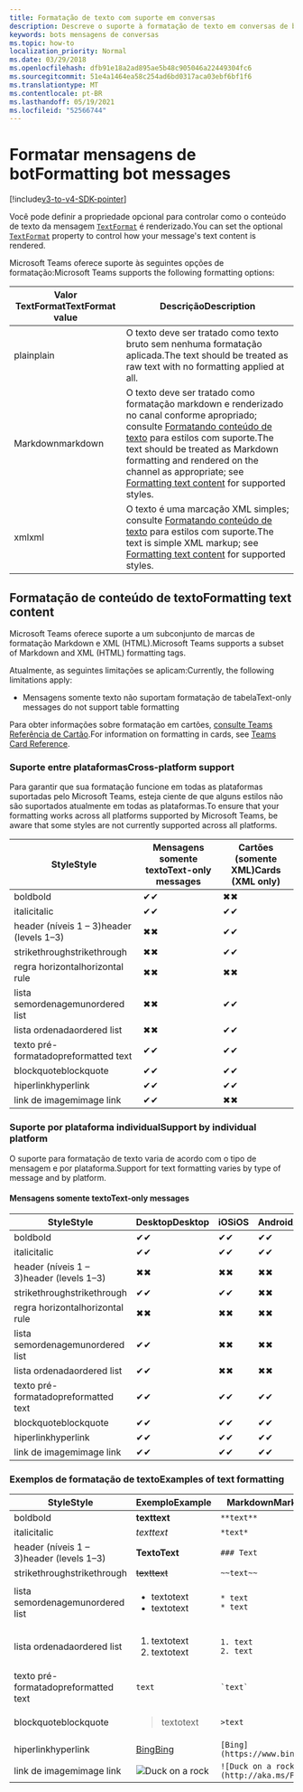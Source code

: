 ```yaml
---
title: Formatação de texto com suporte em conversas
description: Descreve o suporte à formatação de texto em conversas de bot
keywords: bots mensagens de conversas
ms.topic: how-to
localization_priority: Normal
ms.date: 03/29/2018
ms.openlocfilehash: dfb91e18a2ad895ae5b48c905046a22449304fc6
ms.sourcegitcommit: 51e4a1464ea58c254ad6bd0317aca03ebf6bf1f6
ms.translationtype: MT
ms.contentlocale: pt-BR
ms.lasthandoff: 05/19/2021
ms.locfileid: "52566744"
---
```

# <a name="formatting-bot-messages"></a><span data-ttu-id="52d28-104">Formatar mensagens de bot</span><span class="sxs-lookup"><span data-stu-id="52d28-104">Formatting bot messages</span></span>

[!include[v3-to-v4-SDK-pointer](~/includes/v3-to-v4-pointer-bots.md)]

<span data-ttu-id="52d28-105">Você pode definir a propriedade opcional para controlar como o conteúdo de texto da mensagem [`TextFormat`](/bot-framework/dotnet/bot-builder-dotnet-create-messages#customizing-a-message) é renderizado.</span><span class="sxs-lookup"><span data-stu-id="52d28-105">You can set the optional [`TextFormat`](/bot-framework/dotnet/bot-builder-dotnet-create-messages#customizing-a-message) property to control how your message's text content is rendered.</span></span>

<span data-ttu-id="52d28-106">Microsoft Teams oferece suporte às seguintes opções de formatação:</span><span class="sxs-lookup"><span data-stu-id="52d28-106">Microsoft Teams supports the following formatting options:</span></span>

| <span data-ttu-id="52d28-107">Valor TextFormat</span><span class="sxs-lookup"><span data-stu-id="52d28-107">TextFormat value</span></span> | <span data-ttu-id="52d28-108">Descrição</span><span class="sxs-lookup"><span data-stu-id="52d28-108">Description</span></span> |
| --- | --- |
| <span data-ttu-id="52d28-109">plain</span><span class="sxs-lookup"><span data-stu-id="52d28-109">plain</span></span> | <span data-ttu-id="52d28-110">O texto deve ser tratado como texto bruto sem nenhuma formatação aplicada.</span><span class="sxs-lookup"><span data-stu-id="52d28-110">The text should be treated as raw text with no formatting applied at all.</span></span> |
| <span data-ttu-id="52d28-111">Markdown</span><span class="sxs-lookup"><span data-stu-id="52d28-111">markdown</span></span> | <span data-ttu-id="52d28-112">O texto deve ser tratado como formatação markdown e renderizado no canal conforme apropriado; consulte [Formatando conteúdo de texto](#formatting-text-content) para estilos com suporte.</span><span class="sxs-lookup"><span data-stu-id="52d28-112">The text should be treated as Markdown formatting and rendered on the channel as appropriate; see [Formatting text content](#formatting-text-content) for supported styles.</span></span> |
| <span data-ttu-id="52d28-113">xml</span><span class="sxs-lookup"><span data-stu-id="52d28-113">xml</span></span> | <span data-ttu-id="52d28-114">O texto é uma marcação XML simples; consulte [Formatando conteúdo de texto](#formatting-text-content) para estilos com suporte.</span><span class="sxs-lookup"><span data-stu-id="52d28-114">The text is simple XML markup; see [Formatting text content](#formatting-text-content) for supported styles.</span></span> |

## <a name="formatting-text-content"></a><span data-ttu-id="52d28-115">Formatação de conteúdo de texto</span><span class="sxs-lookup"><span data-stu-id="52d28-115">Formatting text content</span></span>

<span data-ttu-id="52d28-116">Microsoft Teams oferece suporte a um subconjunto de marcas de formatação Markdown e XML (HTML).</span><span class="sxs-lookup"><span data-stu-id="52d28-116">Microsoft Teams supports a subset of Markdown and XML (HTML) formatting tags.</span></span>

<span data-ttu-id="52d28-117">Atualmente, as seguintes limitações se aplicam:</span><span class="sxs-lookup"><span data-stu-id="52d28-117">Currently, the following limitations apply:</span></span>

* <span data-ttu-id="52d28-118">Mensagens somente texto não suportam formatação de tabela</span><span class="sxs-lookup"><span data-stu-id="52d28-118">Text-only messages do not support table formatting</span></span>

<span data-ttu-id="52d28-119">Para obter informações sobre formatação em cartões, [consulte Teams Referência de Cartão](~/task-modules-and-cards/cards/cards-reference.md).</span><span class="sxs-lookup"><span data-stu-id="52d28-119">For information on formatting in cards, see [Teams Card Reference](~/task-modules-and-cards/cards/cards-reference.md).</span></span>

### <a name="cross-platform-support"></a><span data-ttu-id="52d28-120">Suporte entre plataformas</span><span class="sxs-lookup"><span data-stu-id="52d28-120">Cross-platform support</span></span>

<span data-ttu-id="52d28-121">Para garantir que sua formatação funcione em todas as plataformas suportadas pelo Microsoft Teams, esteja ciente de que alguns estilos não são suportados atualmente em todas as plataformas.</span><span class="sxs-lookup"><span data-stu-id="52d28-121">To ensure that your formatting works across all platforms supported by Microsoft Teams, be aware that some styles are not currently supported across all platforms.</span></span>

| <span data-ttu-id="52d28-122">Style</span><span class="sxs-lookup"><span data-stu-id="52d28-122">Style</span></span>                     | <span data-ttu-id="52d28-123">Mensagens somente texto</span><span class="sxs-lookup"><span data-stu-id="52d28-123">Text-only messages</span></span> | <span data-ttu-id="52d28-124">Cartões (somente XML)</span><span class="sxs-lookup"><span data-stu-id="52d28-124">Cards (XML only)</span></span> |
|---------------------------|--------------------|------------------|
| <span data-ttu-id="52d28-125">bold</span><span class="sxs-lookup"><span data-stu-id="52d28-125">bold</span></span>                      | <span data-ttu-id="52d28-126">✔</span><span class="sxs-lookup"><span data-stu-id="52d28-126">✔</span></span>                  | <span data-ttu-id="52d28-127">✖</span><span class="sxs-lookup"><span data-stu-id="52d28-127">✖</span></span>                |
| <span data-ttu-id="52d28-128">italic</span><span class="sxs-lookup"><span data-stu-id="52d28-128">italic</span></span>                    | <span data-ttu-id="52d28-129">✔</span><span class="sxs-lookup"><span data-stu-id="52d28-129">✔</span></span>                  | <span data-ttu-id="52d28-130">✔</span><span class="sxs-lookup"><span data-stu-id="52d28-130">✔</span></span>                |
| <span data-ttu-id="52d28-131">header (níveis 1 &ndash; 3)</span><span class="sxs-lookup"><span data-stu-id="52d28-131">header (levels 1&ndash;3)</span></span> | <span data-ttu-id="52d28-132">✖</span><span class="sxs-lookup"><span data-stu-id="52d28-132">✖</span></span>                  | <span data-ttu-id="52d28-133">✔</span><span class="sxs-lookup"><span data-stu-id="52d28-133">✔</span></span>                |
| <span data-ttu-id="52d28-134">strikethrough</span><span class="sxs-lookup"><span data-stu-id="52d28-134">strikethrough</span></span>             | <span data-ttu-id="52d28-135">✖</span><span class="sxs-lookup"><span data-stu-id="52d28-135">✖</span></span>                  | <span data-ttu-id="52d28-136">✔</span><span class="sxs-lookup"><span data-stu-id="52d28-136">✔</span></span>                |
| <span data-ttu-id="52d28-137">regra horizontal</span><span class="sxs-lookup"><span data-stu-id="52d28-137">horizontal rule</span></span>           | <span data-ttu-id="52d28-138">✖</span><span class="sxs-lookup"><span data-stu-id="52d28-138">✖</span></span>                  | <span data-ttu-id="52d28-139">✖</span><span class="sxs-lookup"><span data-stu-id="52d28-139">✖</span></span>                |
| <span data-ttu-id="52d28-140">lista semordenagem</span><span class="sxs-lookup"><span data-stu-id="52d28-140">unordered list</span></span>            | <span data-ttu-id="52d28-141">✖</span><span class="sxs-lookup"><span data-stu-id="52d28-141">✖</span></span>                  | <span data-ttu-id="52d28-142">✔</span><span class="sxs-lookup"><span data-stu-id="52d28-142">✔</span></span>                |
| <span data-ttu-id="52d28-143">lista ordenada</span><span class="sxs-lookup"><span data-stu-id="52d28-143">ordered list</span></span>              | <span data-ttu-id="52d28-144">✖</span><span class="sxs-lookup"><span data-stu-id="52d28-144">✖</span></span>                  | <span data-ttu-id="52d28-145">✔</span><span class="sxs-lookup"><span data-stu-id="52d28-145">✔</span></span>                |
| <span data-ttu-id="52d28-146">texto pré-formatado</span><span class="sxs-lookup"><span data-stu-id="52d28-146">preformatted text</span></span>         | <span data-ttu-id="52d28-147">✔</span><span class="sxs-lookup"><span data-stu-id="52d28-147">✔</span></span>                  | <span data-ttu-id="52d28-148">✔</span><span class="sxs-lookup"><span data-stu-id="52d28-148">✔</span></span>                |
| <span data-ttu-id="52d28-149">blockquote</span><span class="sxs-lookup"><span data-stu-id="52d28-149">blockquote</span></span>                | <span data-ttu-id="52d28-150">✔</span><span class="sxs-lookup"><span data-stu-id="52d28-150">✔</span></span>                  | <span data-ttu-id="52d28-151">✔</span><span class="sxs-lookup"><span data-stu-id="52d28-151">✔</span></span>                |
| <span data-ttu-id="52d28-152">hiperlink</span><span class="sxs-lookup"><span data-stu-id="52d28-152">hyperlink</span></span>                 | <span data-ttu-id="52d28-153">✔</span><span class="sxs-lookup"><span data-stu-id="52d28-153">✔</span></span>                  | <span data-ttu-id="52d28-154">✔</span><span class="sxs-lookup"><span data-stu-id="52d28-154">✔</span></span>                |
| <span data-ttu-id="52d28-155">link de imagem</span><span class="sxs-lookup"><span data-stu-id="52d28-155">image link</span></span>                | <span data-ttu-id="52d28-156">✔</span><span class="sxs-lookup"><span data-stu-id="52d28-156">✔</span></span>                  | <span data-ttu-id="52d28-157">✖</span><span class="sxs-lookup"><span data-stu-id="52d28-157">✖</span></span>                |

### <a name="support-by-individual-platform"></a><span data-ttu-id="52d28-158">Suporte por plataforma individual</span><span class="sxs-lookup"><span data-stu-id="52d28-158">Support by individual platform</span></span>

<span data-ttu-id="52d28-159">O suporte para formatação de texto varia de acordo com o tipo de mensagem e por plataforma.</span><span class="sxs-lookup"><span data-stu-id="52d28-159">Support for text formatting varies by type of message and by platform.</span></span>

#### <a name="text-only-messages"></a><span data-ttu-id="52d28-160">Mensagens somente texto</span><span class="sxs-lookup"><span data-stu-id="52d28-160">Text-only messages</span></span>

| <span data-ttu-id="52d28-161">Style</span><span class="sxs-lookup"><span data-stu-id="52d28-161">Style</span></span>                     | <span data-ttu-id="52d28-162">Desktop</span><span class="sxs-lookup"><span data-stu-id="52d28-162">Desktop</span></span> | <span data-ttu-id="52d28-163">iOS</span><span class="sxs-lookup"><span data-stu-id="52d28-163">iOS</span></span> | <span data-ttu-id="52d28-164">Android</span><span class="sxs-lookup"><span data-stu-id="52d28-164">Android</span></span> |
|---------------------------|---------|-----|---------|
| <span data-ttu-id="52d28-165">bold</span><span class="sxs-lookup"><span data-stu-id="52d28-165">bold</span></span>                      | <span data-ttu-id="52d28-166">✔</span><span class="sxs-lookup"><span data-stu-id="52d28-166">✔</span></span>       | <span data-ttu-id="52d28-167">✔</span><span class="sxs-lookup"><span data-stu-id="52d28-167">✔</span></span>   | <span data-ttu-id="52d28-168">✔</span><span class="sxs-lookup"><span data-stu-id="52d28-168">✔</span></span>       |
| <span data-ttu-id="52d28-169">italic</span><span class="sxs-lookup"><span data-stu-id="52d28-169">italic</span></span>                    | <span data-ttu-id="52d28-170">✔</span><span class="sxs-lookup"><span data-stu-id="52d28-170">✔</span></span>       | <span data-ttu-id="52d28-171">✔</span><span class="sxs-lookup"><span data-stu-id="52d28-171">✔</span></span>   | <span data-ttu-id="52d28-172">✔</span><span class="sxs-lookup"><span data-stu-id="52d28-172">✔</span></span>       |
| <span data-ttu-id="52d28-173">header (níveis 1 &ndash; 3)</span><span class="sxs-lookup"><span data-stu-id="52d28-173">header (levels 1&ndash;3)</span></span> | <span data-ttu-id="52d28-174">✖</span><span class="sxs-lookup"><span data-stu-id="52d28-174">✖</span></span>       | <span data-ttu-id="52d28-175">✖</span><span class="sxs-lookup"><span data-stu-id="52d28-175">✖</span></span>   | <span data-ttu-id="52d28-176">✖</span><span class="sxs-lookup"><span data-stu-id="52d28-176">✖</span></span>       |
| <span data-ttu-id="52d28-177">strikethrough</span><span class="sxs-lookup"><span data-stu-id="52d28-177">strikethrough</span></span>             | <span data-ttu-id="52d28-178">✔</span><span class="sxs-lookup"><span data-stu-id="52d28-178">✔</span></span>       | <span data-ttu-id="52d28-179">✔</span><span class="sxs-lookup"><span data-stu-id="52d28-179">✔</span></span>   | <span data-ttu-id="52d28-180">✖</span><span class="sxs-lookup"><span data-stu-id="52d28-180">✖</span></span>       |
| <span data-ttu-id="52d28-181">regra horizontal</span><span class="sxs-lookup"><span data-stu-id="52d28-181">horizontal rule</span></span>           | <span data-ttu-id="52d28-182">✖</span><span class="sxs-lookup"><span data-stu-id="52d28-182">✖</span></span>       | <span data-ttu-id="52d28-183">✖</span><span class="sxs-lookup"><span data-stu-id="52d28-183">✖</span></span>   | <span data-ttu-id="52d28-184">✖</span><span class="sxs-lookup"><span data-stu-id="52d28-184">✖</span></span>       |
| <span data-ttu-id="52d28-185">lista semordenagem</span><span class="sxs-lookup"><span data-stu-id="52d28-185">unordered list</span></span>            | <span data-ttu-id="52d28-186">✔</span><span class="sxs-lookup"><span data-stu-id="52d28-186">✔</span></span>       | <span data-ttu-id="52d28-187">✖</span><span class="sxs-lookup"><span data-stu-id="52d28-187">✖</span></span>   | <span data-ttu-id="52d28-188">✖</span><span class="sxs-lookup"><span data-stu-id="52d28-188">✖</span></span>       |
| <span data-ttu-id="52d28-189">lista ordenada</span><span class="sxs-lookup"><span data-stu-id="52d28-189">ordered list</span></span>              | <span data-ttu-id="52d28-190">✔</span><span class="sxs-lookup"><span data-stu-id="52d28-190">✔</span></span>       | <span data-ttu-id="52d28-191">✖</span><span class="sxs-lookup"><span data-stu-id="52d28-191">✖</span></span>   | <span data-ttu-id="52d28-192">✖</span><span class="sxs-lookup"><span data-stu-id="52d28-192">✖</span></span>       |
| <span data-ttu-id="52d28-193">texto pré-formatado</span><span class="sxs-lookup"><span data-stu-id="52d28-193">preformatted text</span></span>         | <span data-ttu-id="52d28-194">✔</span><span class="sxs-lookup"><span data-stu-id="52d28-194">✔</span></span>       | <span data-ttu-id="52d28-195">✔</span><span class="sxs-lookup"><span data-stu-id="52d28-195">✔</span></span>   | <span data-ttu-id="52d28-196">✔</span><span class="sxs-lookup"><span data-stu-id="52d28-196">✔</span></span>       |
| <span data-ttu-id="52d28-197">blockquote</span><span class="sxs-lookup"><span data-stu-id="52d28-197">blockquote</span></span>                | <span data-ttu-id="52d28-198">✔</span><span class="sxs-lookup"><span data-stu-id="52d28-198">✔</span></span>       | <span data-ttu-id="52d28-199">✔</span><span class="sxs-lookup"><span data-stu-id="52d28-199">✔</span></span>   | <span data-ttu-id="52d28-200">✔</span><span class="sxs-lookup"><span data-stu-id="52d28-200">✔</span></span>       |
| <span data-ttu-id="52d28-201">hiperlink</span><span class="sxs-lookup"><span data-stu-id="52d28-201">hyperlink</span></span>                 | <span data-ttu-id="52d28-202">✔</span><span class="sxs-lookup"><span data-stu-id="52d28-202">✔</span></span>       | <span data-ttu-id="52d28-203">✔</span><span class="sxs-lookup"><span data-stu-id="52d28-203">✔</span></span>   | <span data-ttu-id="52d28-204">✔</span><span class="sxs-lookup"><span data-stu-id="52d28-204">✔</span></span>       |
| <span data-ttu-id="52d28-205">link de imagem</span><span class="sxs-lookup"><span data-stu-id="52d28-205">image link</span></span>                | <span data-ttu-id="52d28-206">✔</span><span class="sxs-lookup"><span data-stu-id="52d28-206">✔</span></span>       | <span data-ttu-id="52d28-207">✔</span><span class="sxs-lookup"><span data-stu-id="52d28-207">✔</span></span>   | <span data-ttu-id="52d28-208">✔</span><span class="sxs-lookup"><span data-stu-id="52d28-208">✔</span></span>       |

### <a name="examples-of-text-formatting"></a><span data-ttu-id="52d28-209">Exemplos de formatação de texto</span><span class="sxs-lookup"><span data-stu-id="52d28-209">Examples of text formatting</span></span>

| <span data-ttu-id="52d28-210">Style</span><span class="sxs-lookup"><span data-stu-id="52d28-210">Style</span></span> | <span data-ttu-id="52d28-211">Exemplo</span><span class="sxs-lookup"><span data-stu-id="52d28-211">Example</span></span> | <span data-ttu-id="52d28-212">Markdown</span><span class="sxs-lookup"><span data-stu-id="52d28-212">Markdown</span></span> | <span data-ttu-id="52d28-213">XML (HTML)</span><span class="sxs-lookup"><span data-stu-id="52d28-213">XML (HTML)</span></span> |
| --- | --- | --- | --- |
| <span data-ttu-id="52d28-214">bold</span><span class="sxs-lookup"><span data-stu-id="52d28-214">bold</span></span> | <span data-ttu-id="52d28-215">**text**</span><span class="sxs-lookup"><span data-stu-id="52d28-215">**text**</span></span> | `**text**` | `<strong>text</strong>` |
| <span data-ttu-id="52d28-216">italic</span><span class="sxs-lookup"><span data-stu-id="52d28-216">italic</span></span> | <span data-ttu-id="52d28-217">*text*</span><span class="sxs-lookup"><span data-stu-id="52d28-217">*text*</span></span> | `*text*` | `<em>text</em>` |
| <span data-ttu-id="52d28-218">header (níveis 1 &ndash; 3)</span><span class="sxs-lookup"><span data-stu-id="52d28-218">header (levels 1&ndash;3)</span></span> | <span data-ttu-id="52d28-219">**Texto**</span><span class="sxs-lookup"><span data-stu-id="52d28-219">**Text**</span></span> | `### Text` | `<h3>Text</h3>` |
| <span data-ttu-id="52d28-220">strikethrough</span><span class="sxs-lookup"><span data-stu-id="52d28-220">strikethrough</span></span> | <span data-ttu-id="52d28-221">~~text~~</span><span class="sxs-lookup"><span data-stu-id="52d28-221">~~text~~</span></span> | `~~text~~` | `<strike>text</strike>` |
| <span data-ttu-id="52d28-222">lista semordenagem</span><span class="sxs-lookup"><span data-stu-id="52d28-222">unordered list</span></span> | <ul><li><span data-ttu-id="52d28-223">texto</span><span class="sxs-lookup"><span data-stu-id="52d28-223">text</span></span></li><li><span data-ttu-id="52d28-224">texto</span><span class="sxs-lookup"><span data-stu-id="52d28-224">text</span></span></li></ul> | `* text`<br>`* text` | `<ul><li>text</li><li>text</li></ul>` |
| <span data-ttu-id="52d28-225">lista ordenada</span><span class="sxs-lookup"><span data-stu-id="52d28-225">ordered list</span></span> | <ol><li><span data-ttu-id="52d28-226">texto</span><span class="sxs-lookup"><span data-stu-id="52d28-226">text</span></span></li><li><span data-ttu-id="52d28-227">texto</span><span class="sxs-lookup"><span data-stu-id="52d28-227">text</span></span></li></ol> | `1. text`<br>`2. text` | `<ol><li>text</li><li>text</li></ol>` |
| <span data-ttu-id="52d28-228">texto pré-formatado</span><span class="sxs-lookup"><span data-stu-id="52d28-228">preformatted text</span></span> | `text` | `` `text` `` | `<pre>text</pre>` |
| <span data-ttu-id="52d28-229">blockquote</span><span class="sxs-lookup"><span data-stu-id="52d28-229">blockquote</span></span> | <blockquote><span data-ttu-id="52d28-230">texto</span><span class="sxs-lookup"><span data-stu-id="52d28-230">text</span></span></blockquote> | `>text` | `<blockquote>text</blockquote>` |
| <span data-ttu-id="52d28-231">hiperlink</span><span class="sxs-lookup"><span data-stu-id="52d28-231">hyperlink</span></span> | [<span data-ttu-id="52d28-232">Bing</span><span class="sxs-lookup"><span data-stu-id="52d28-232">Bing</span></span>](https://www.bing.com/) | `[Bing](https://www.bing.com/)` | `<a href="https://www.bing.com/">Bing</a>` |
| <span data-ttu-id="52d28-233">link de imagem</span><span class="sxs-lookup"><span data-stu-id="52d28-233">image link</span></span> | <img src="https://aka.ms/Fo983c" alt="Duck on a rock"></img> | `![Duck on a rock](http://aka.ms/Fo983c)` | `<img src="https://aka.ms/Fo983c" alt="Duck on a rock"></img>` |
